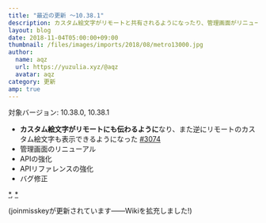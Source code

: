 ```yaml
---
title: "最近の更新 ～10.38.1"
description: カスタム絵文字がリモートと共有されるようになったり、管理画面がリニューアルされたりなど
layout: blog
date: 2018-11-04T05:00:00+09:00
thumbnail: /files/images/imports/2018/08/metro13000.jpg
author:
  name: aqz
  url: https://yuzulia.xyz/@aqz
  avatar: aqz
category: 更新
amp: true
---
```

対象バージョン: 10.38.0, 10.38.1  

- **カスタム絵文字がリモートにも伝わるように**なり、また逆にリモートのカスタム絵文字も表示できるようになった [#3074](https://github.com/syuilo/misskey/pull/3074)
- 管理画面のリニューアル
- APIの強化
- APIリファレンスの強化
- バグ修正

[*](https://misskey.xyz/notes/5bddbea79fe1d7002f4b07c7), [*](https://misskey.xyz/notes/5bddef4ebefdf5004ae5a5c6)

(joinmisskeyが更新されています――Wikiを拡充しました!)